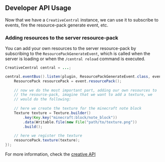 ## Developer API Usage

Now that we have a `CreativeCentral` instance, we can use it to subscribe to
events, fire the resource-pack generate event, etc.

### Adding resources to the server resource-pack
You can add your own resources to the server resource-pack by subscribing
to the `ResourcePackGenerateEvent`, which is called when the server is
loading or when the `/central reload` command is executed.

```java
CreativeCentral central = ...;

central.eventBus().listen(plugin, ResourcePackGenerateEvent.class, event -> {
    ResourcePack resourcePack = event.resourcePack();
   
    // now we do the most important part, adding our own resources to
    // the resource-pack, imagine that we want to add a texture, we
    // would do the following:
        
    // here we create the texture for the minecraft note block
    Texture texture = Texture.builder()
        .key(Key.key("minecraft:block/note_block"))
        .data(Writable.file(new File("path/to/texture.png"))
        .build();
        
    // here we register the texture
    resourcePack.texture(texture);
});
```

For more information, check the [creative API](../getting-started.md)